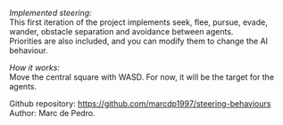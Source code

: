*Implemented steering:*                                                                                                                                     
This first iteration of the project implements seek, flee, pursue, evade, wander, obstacle separation and avoidance between agents.                                                
Priorities are also included, and you can modify them to change the AI behaviour.

*How it works:*                                                                                      
Move the central square with WASD. For now, it will be the target for the agents.

Github repository: https://github.com/marcdp1997/steering-behaviours                                         
Author: Marc de Pedro.
